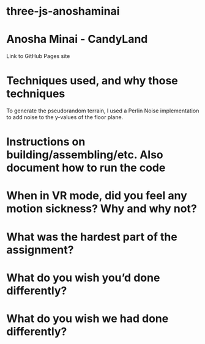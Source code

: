 # three-js-anoshaminai

# Anosha Minai - CandyLand 

Link to GitHub Pages site

# Techniques used, and why those techniques
To generate the pseudorandom terrain, I used a Perlin Noise implementation to add noise to the y-values of the floor plane. 


# Instructions on building/assembling/etc. Also document how to run the code


# When in VR mode, did you feel any motion sickness? Why and why not?


# What was the hardest part of the assignment?


# What do you wish you’d done differently?


# What do you wish we had done differently?

